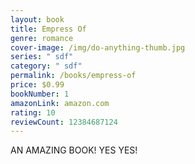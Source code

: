 ```yaml
---
layout: book
title: Empress Of
genre: romance
cover-image: /img/do-anything-thumb.jpg
series: " sdf"
category: " sdf"
permalink: /books/empress-of
price: $0.99
bookNumber: 1
amazonLink: amazon.com
rating: 10
reviewCount: 12384687124
---
```

AN AMAZING BOOK! YES YES!